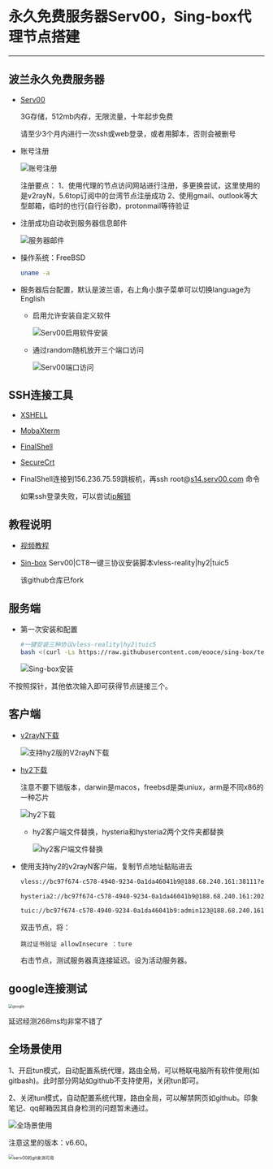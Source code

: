# 永久免费服务器Serv00，Sing-box代理节点搭建

---

## 波兰永久免费服务器

- [Serv00](https://www.serv00.com/)

  3G存储，512mb内存，无限流量，十年起步免费

  请至少3个月内进行一次ssh或web登录，或者用脚本，否则会被删号

- 账号注册

  ![账号注册](https://raw.githubusercontent.com/GaloisLYJ/booknotes/refs/heads/master/%E4%BA%91%E6%9C%8D%E5%8A%A1%E5%99%A8%E4%B9%8B%E7%A7%91%E5%AD%A6%E4%B8%8A%E7%BD%91/file/Serv00%E6%B3%A8%E5%86%8C.png)

  注册要点：
  1、使用代理的节点访问网站进行注册，多更换尝试，这里使用的是v2rayN，5.6top订阅中的台湾节点注册成功
  2、使用gmail、outlook等大型邮箱，临时的也行(自行谷歌)，protonmail等待验证

- 注册成功自动收到服务器信息邮件

  ![服务器邮件](https://raw.githubusercontent.com/GaloisLYJ/booknotes/refs/heads/master/%E4%BA%91%E6%9C%8D%E5%8A%A1%E5%99%A8%E4%B9%8B%E7%A7%91%E5%AD%A6%E4%B8%8A%E7%BD%91/file/Serv00%E6%9C%8D%E5%8A%A1%E5%99%A8%E9%82%AE%E4%BB%B6.png)

- 操作系统：FreeBSD

  ```bash
  uname -a
  ```

- 服务器后台配置，默认是波兰语，右上角小旗子菜单可以切换language为English

  - 启用允许安装自定义软件

    ![Serv00启用软件安装](https://raw.githubusercontent.com/GaloisLYJ/booknotes/refs/heads/master/%E4%BA%91%E6%9C%8D%E5%8A%A1%E5%99%A8%E4%B9%8B%E7%A7%91%E5%AD%A6%E4%B8%8A%E7%BD%91/file/Serv00%E5%90%AF%E7%94%A8%E8%BD%AF%E4%BB%B6%E5%AE%89%E8%A3%85.png)

  - 通过random随机放开三个端口访问

    ![Serv00端口访问](https://raw.githubusercontent.com/GaloisLYJ/booknotes/refs/heads/master/%E4%BA%91%E6%9C%8D%E5%8A%A1%E5%99%A8%E4%B9%8B%E7%A7%91%E5%AD%A6%E4%B8%8A%E7%BD%91/file/Serv00%E7%AB%AF%E5%8F%A3%E8%AE%BF%E9%97%AE.png)

## SSH连接工具

- [XSHELL](https://www.xshell.com/zh/free-for-home-school/)

- [MobaXterm](https://mobaxterm.mobatek.net/)

- [FinalShell](https://www.hostbuf.com/t/988.html)

- [SecureCrt](https://www.vandyke.com/products/securecrt/)

- FinalShell连接到156.236.75.59跳板机，再ssh root@[s14.serv00.com](http://s14.serv00.com/) 命令

  如果ssh登录失败，可以尝试[ip解锁](https://www.serv00.com/ip_unban/)

## 教程说明

   - [视频教程](https://www.youtube.com/watch?v=gOc1J91PAFo)

   - [Sin-box](https://github.com/GaloisLYJ/Sing-box) Serv00|CT8一键三协议安装脚本vless-reality|hy2|tuic5

     该github仓库已fork

## 服务端

- 第一次安装和配置

  ```bash
  #一键安装三种协议vless-reality|hy2|tuic5
  bash <(curl -Ls https://raw.githubusercontent.com/eooce/sing-box/test/sb_00.sh)
  ```
  
  ![Sing-box安装](https://raw.githubusercontent.com/GaloisLYJ/booknotes/refs/heads/master/%E4%BA%91%E6%9C%8D%E5%8A%A1%E5%99%A8%E4%B9%8B%E7%A7%91%E5%AD%A6%E4%B8%8A%E7%BD%91/file/Serv00%E7%9A%84Sing-box%E5%AE%89%E8%A3%85.png)
  
不按照探针，其他依次输入即可获得节点链接三个。
  

## 客户端

- [v2rayN下载]([https://github.com/2dust/v2rayN/releases/latest](https://bulianglin.com/g/aHR0cHM6Ly9naXRodWIuY29tLzJkdXN0L3YycmF5Ti9yZWxlYXNlcy9sYXRlc3Q))

  ![支持hy2版的V2rayN下载](https://raw.githubusercontent.com/GaloisLYJ/booknotes/refs/heads/master/%E4%BA%91%E6%9C%8D%E5%8A%A1%E5%99%A8%E4%B9%8B%E7%A7%91%E5%AD%A6%E4%B8%8A%E7%BD%91/file/%E6%94%AF%E6%8C%81hy2%E7%89%88%E7%9A%84V2rayN%E4%B8%8B%E8%BD%BD.png)

- [hy2下载]([https://github.com/apernet/hysteria/releases](https://bulianglin.com/g/aHR0cHM6Ly9naXRodWIuY29tL2FwZXJuZXQvaHlzdGVyaWEvcmVsZWFzZXM))

  注意不要下错版本，darwin是macos，freebsd是类uniux，arm是不同x86的一种芯片

  ![hy2下载](https://raw.githubusercontent.com/GaloisLYJ/booknotes/refs/heads/master/%E4%BA%91%E6%9C%8D%E5%8A%A1%E5%99%A8%E4%B9%8B%E7%A7%91%E5%AD%A6%E4%B8%8A%E7%BD%91/file/hy2%E4%B8%8B%E8%BD%BD.png)

   - hy2客户端文件替换，hysteria和hysteria2两个文件夹都替换

     ![hy2客户端文件替换](https://raw.githubusercontent.com/GaloisLYJ/booknotes/refs/heads/master/%E4%BA%91%E6%9C%8D%E5%8A%A1%E5%99%A8%E4%B9%8B%E7%A7%91%E5%AD%A6%E4%B8%8A%E7%BD%91/file/hy2%E5%AE%A2%E6%88%B7%E7%AB%AF%E6%96%87%E4%BB%B6%E6%9B%BF%E6%8D%A2.png)

- 使用支持hy2的v2rayN客户端，复制节点地址黏贴进去

  ```bash
  vless://bc97f674-c578-4940-9234-0a1da46041b9@188.68.240.161:38111?encryption=none&flow=xtls-rprx-vision&security=reality&sni=www.cerebrium.ai&fp=chrome&pbk=ySuX5fxZwxVOW2bFEgC8xRlUqtBVwncZWVxhH1nfMyI&type=tcp&headerType=none#-s14-reality
  
  hysteria2://bc97f674-c578-4940-9234-0a1da46041b9@188.68.240.161:20273/?sni=www.bing.com&alpn=h3&insecure=1#-s14-hy2
  
  tuic://bc97f674-c578-4940-9234-0a1da46041b9:admin123@188.68.240.161:38120?sni=www.bing.com&congestion_control=bbr&udp_relay_mode=native&alpn=h3&allow_insecure=1#-s14-tuic
  ```
  
  双击节点，将：
  
  ```
  跳过证书验证 allowInsecure ：ture
  ```
  
  右击节点，测试服务器真连接延迟。设为活动服务器。

## google连接测试

<img src="https://raw.githubusercontent.com/GaloisLYJ/booknotes/refs/heads/master/%E4%BA%91%E6%9C%8D%E5%8A%A1%E5%99%A8%E4%B9%8B%E7%A7%91%E5%AD%A6%E4%B8%8A%E7%BD%91/file/google%E8%BF%9E%E6%8E%A5%E6%B5%8B%E8%AF%95.png" alt="google" style="zoom:50%;" />

延迟经测268ms均非常不错了

## 全场景使用

1、开启tun模式，自动配置系统代理，路由全局，可以畅联电脑所有软件使用(如gitbash)。此时部分网站如github不支持使用，关闭tun即可。

2、关闭tun模式，自动配置系统代理，路由全局，可以解禁网页如github。印象笔记、qq邮箱因其自身检测的问题暂未通过。

![全场景使用](https://raw.githubusercontent.com/GaloisLYJ/booknotes/refs/heads/master/%E4%BA%91%E6%9C%8D%E5%8A%A1%E5%99%A8%E4%B9%8B%E7%A7%91%E5%AD%A6%E4%B8%8A%E7%BD%91/file/Serv00%E7%9A%84V2rayN%E5%85%A8%E5%9C%BA%E6%99%AF.png)

注意这里的版本：v6.60。

<img src="https://raw.githubusercontent.com/GaloisLYJ/booknotes/refs/heads/master/%E4%BA%91%E6%9C%8D%E5%8A%A1%E5%99%A8%E4%B9%8B%E7%A7%91%E5%AD%A6%E4%B8%8A%E7%BD%91/file/Serv00%E7%9A%84git.png" alt="serv00的git亲测可用" style="zoom:60%;" />